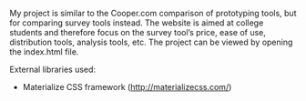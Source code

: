 My project is similar to the Cooper.com comparison of prototyping tools, but for comparing survey tools instead. The website is aimed at college students and therefore focus on the survey tool’s price, ease of use, distribution tools, analysis tools, etc. The project can be viewed by opening the index.html file.

External libraries used:
- Materialize CSS framework (http://materializecss.com/)